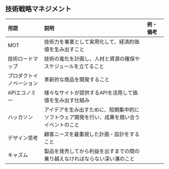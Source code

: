 ## 技術戦略マネジメント
用語 | 説明 | 例・備考
:- | :- | :-
MOT | 技術力を事業として実用化して、経済的価値を生み出すこと
技術ロードマップ | 技術の進化を計画し、人材と資源の確保やスケジュールを立てること
プロダクトイノベーション | 革新的な商品を開発すること
APIエコノミー | 様々なサイトが提供するAPIを活用して価値を生み出す仕組み
ハッカソン | アイデアを生み出すために、短期集中的にソフトウェア開発を行い、成果を競い合うイベントのこと
デザイン思考 | 顧客ニーズを最重視した計画・設計をすること
キャズム | 製品を発売してから利益を出すまでの間の乗り越えなければならない深い溝のこと